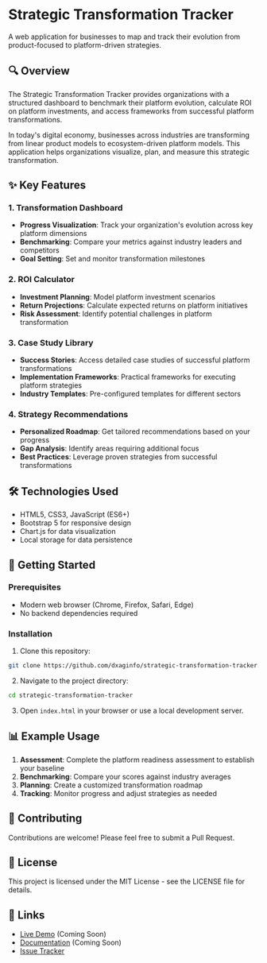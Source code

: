 # Strategic Transformation Tracker

A web application for businesses to map and track their evolution from product-focused to platform-driven strategies.

## 🔍 Overview

The Strategic Transformation Tracker provides organizations with a structured dashboard to benchmark their platform evolution, calculate ROI on platform investments, and access frameworks from successful platform transformations.

In today's digital economy, businesses across industries are transforming from linear product models to ecosystem-driven platform models. This application helps organizations visualize, plan, and measure this strategic transformation.

## ✨ Key Features

### 1. Transformation Dashboard
- **Progress Visualization**: Track your organization's evolution across key platform dimensions
- **Benchmarking**: Compare your metrics against industry leaders and competitors
- **Goal Setting**: Set and monitor transformation milestones

### 2. ROI Calculator 
- **Investment Planning**: Model platform investment scenarios
- **Return Projections**: Calculate expected returns on platform initiatives 
- **Risk Assessment**: Identify potential challenges in platform transformation

### 3. Case Study Library
- **Success Stories**: Access detailed case studies of successful platform transformations
- **Implementation Frameworks**: Practical frameworks for executing platform strategies
- **Industry Templates**: Pre-configured templates for different sectors

### 4. Strategy Recommendations
- **Personalized Roadmap**: Get tailored recommendations based on your progress
- **Gap Analysis**: Identify areas requiring additional focus
- **Best Practices**: Leverage proven strategies from successful transformations

## 🛠️ Technologies Used

- HTML5, CSS3, JavaScript (ES6+)
- Bootstrap 5 for responsive design
- Chart.js for data visualization
- Local storage for data persistence

## 🚀 Getting Started

### Prerequisites
- Modern web browser (Chrome, Firefox, Safari, Edge)
- No backend dependencies required

### Installation

1. Clone this repository:
```bash
git clone https://github.com/dxaginfo/strategic-transformation-tracker.git
```

2. Navigate to the project directory:
```bash
cd strategic-transformation-tracker
```

3. Open `index.html` in your browser or use a local development server.

## 📊 Example Usage

1. **Assessment**: Complete the platform readiness assessment to establish your baseline
2. **Benchmarking**: Compare your scores against industry averages
3. **Planning**: Create a customized transformation roadmap
4. **Tracking**: Monitor progress and adjust strategies as needed

## 🤝 Contributing

Contributions are welcome! Please feel free to submit a Pull Request.

## 📝 License

This project is licensed under the MIT License - see the LICENSE file for details.

## 🔗 Links

- [Live Demo](#) (Coming Soon)
- [Documentation](#) (Coming Soon)
- [Issue Tracker](https://github.com/dxaginfo/strategic-transformation-tracker/issues)